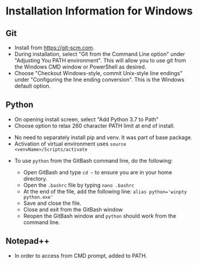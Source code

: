 # Installation Information for Windows

## Git
* Install from <https://git-scm.com>.
* During installation, select "Git from the Command Line option" under 
"Adjusting You PATH environment".  This will allow you to use git from the 
Windows CMD window or PowerShell as desired.
* Choose "Checkout Windows-style, commit Unix-style line endings" under 
"Configuring the line ending conversion".  This is the Windows default option.


## Python
* On opening install screen, select "Add Python 3.7 to Path"
* Choose option to relax 260 character PATH limit at end of install.

+ No need to separately install pip and venv.  It was part of base package.
+ Activation of virtual environment uses `source <venvName>/Scripts/activate`

* To use `python` from the GitBash command line, do the following:
  
  - Open GitBash and type `cd ~` to ensure you are in your home directory.
  - Open the `.bashrc` file by typing `nano .bashrc`
  - At the end of the file, add the following line: 
  `alias python='winpty python.exe'`
  - Save and close the file.
  - Close and exit from the GitBash window
  - Reopen the GitBash window and `python` should work from the command line.
 

## Notepad++
* In order to access from CMD prompt, added to PATH.